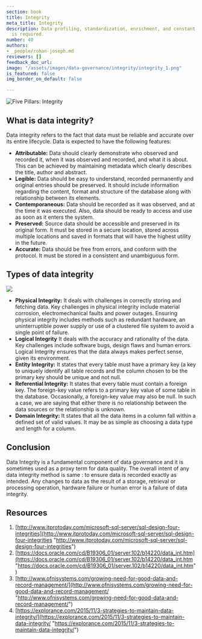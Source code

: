 ```yaml
---
section: book
title: Integrity
meta_title: Integrity
description: Data profiling, standardization, enrichment, and constant monitoring
  is required.
number: 40
authors:
- _people/rohan-joseph.md
reviewers: []
feedback_doc_url:
image: "/assets/images/data-governance/integrity/integrity_1.png"
is_featured: false
img_border_on_default: false

---
```

![Five Pillars: Integrity](/assets/images/data-governance/integrity/integrity_1.png)

## What is data integrity?

Data integrity refers to the fact that data must be reliable and accurate over its entire lifecycle. Data is expected to have the following features:


* **Attributable:** Data should clearly demonstrate who observed and recorded it, when it was observed and recorded, and what it is about. This can be achieved by maintaining metadata which clearly describes the title, author and abstract.
* **Legible:** Data should be easy to understand, recorded permanently and original entries should be preserved. It should include information regarding the content, format and structure of the database along with relationship between its elements.
* **Contemporaneous:** Data should be recorded as it was observed, and at the time it was executed. Also, data should be ready to access and use as soon as it enters the system.
* **Preserved:** Source data should be accessible and preserved in its original form. It must be stored in a secure location, stored across multiple locations and saved in formats that will have the highest utility in the future.
* **Accurate:** Data should be free from errors, and conform with the protocol. It must be stored in a consistent and unambiguous form.

## Types of data integrity

![](/assets/images/data-governance/integrity/integrity_2.png)

* **Physical Integrity:** It deals with challenges in correctly storing and fetching data. Key challenges in physical integrity include material corrosion, electromechanical faults and power outages. Ensuring physical integrity includes methods such as redundant hardware, an uninterruptible power supply or use of a clustered file system to avoid a single point of failure.
* **Logical Integrity** It deals with the accuracy and rationality of the data. Key challenges include software bugs, design flaws and human errors. Logical Integrity ensures that the data always makes perfect sense, given its environment.
* **Entity Integrity:** It states that every table must have a primary key (a key to uniquely identify all table records and the column chosen to be the primary key should be unique and not null.
* **Referential Integrity:** It states that every table must contain a foreign key. The foreign-key value refers to a primary key value of some table in the database. Occasionally, a foreign-key value may also be null. In such a case, we are saying that either there is no relationship between the data sources or the relationship is unknown.
* **Domain Integrity:** It states that all the data items in a column fall within a defined set of valid values. It may be as simple as choosing a data type and length for a column.

## Conclusion

Data Integrity is a fundamental component of data governance and it is sometimes used as a proxy term for data quality. The overall intent of any data integrity method is same : to ensure data is recorded exactly as intended. Any changes to data as the result of a storage, retrieval or processing operation, hardware failure or human error is a failure of data integrity.

## Resources

1. [http://www.itprotoday.com/microsoft-sql-server/sql-design-four-integrities](http://www.itprotoday.com/microsoft-sql-server/sql-design-four-integrities "http://www.itprotoday.com/microsoft-sql-server/sql-design-four-integrities")
2. [https://docs.oracle.com/cd/B19306_01/server.102/b14220/data_int.htm](https://docs.oracle.com/cd/B19306_01/server.102/b14220/data_int.htm "https://docs.oracle.com/cd/B19306_01/server.102/b14220/data_int.htm")
3. [http://www.ofnisystems.com/growing-need-for-good-data-and-record-management/](http://www.ofnisystems.com/growing-need-for-good-data-and-record-management/ "http://www.ofnisystems.com/growing-need-for-good-data-and-record-management/")
4. [https://explorance.com/2015/11/3-strategies-to-maintain-data-integrity/](https://explorance.com/2015/11/3-strategies-to-maintain-data-integrity/ "https://explorance.com/2015/11/3-strategies-to-maintain-data-integrity/")
